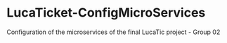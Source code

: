 # LucaTicket-ConfigMicroServices
 Configuration of the microservices of the final LucaTic project - Group 02

